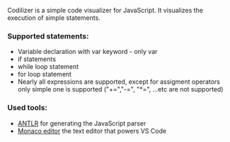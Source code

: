 Codilizer is a simple code visualizer for JavaScript. It visualizes the execution of simple statements.

### Supported statements:
* Variable declaration with var keyword - only var
* if statements
* while loop statement
* for loop statement
* Nearly all expressions are supported, except for assigment operators only simple one is supported ("+=","-=", "*=", ...etc are not supported)



### Used tools:
* [ANTLR](https://www.antlr.org/) for generating the JavaScript parser
* [Monaco editor](https://microsoft.github.io/monaco-editor/) the text editor that powers VS Code

